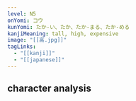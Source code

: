 ```yaml
---
level: N5
onYomi: コウ
kunYomi: たか-い、たか、たか-まる、たか-める
kanjiMeaning: tall, high, expensive
image: "[[高.jpg]]"
tagLinks:
  - "[[kanji]]"
  - "[[japanese]]"
---
```

## character analysis